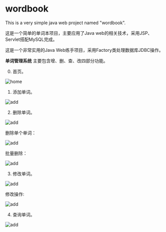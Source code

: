 # wordbook
This is a very simple java web project named "wordbook". 

这是一个简单的单词本项目，主要应用了Java web的相关技术，采用JSP、Servlet搭配MySQL完成。

这是一个非常实用的Java Web练手项目，采用Factory类处理数据库JDBC操作。

**单词管理系统** 主要包含增、删、查、改四部分功能。


0. 首页。

![home](https://github.com/RaySunWHUT/wordbook/blob/master/assets/home.png)

1. 添加单词。

![add](https://github.com/RaySunWHUT/wordbook/blob/master/assets/add.png)

2. 删除单词。

![add](https://github.com/RaySunWHUT/wordbook/blob/master/assets/delete.png)

删除单个单词：

![add](https://github.com/RaySunWHUT/wordbook/blob/master/assets/delete1.png)

批量删除：

![add](https://github.com/RaySunWHUT/wordbook/blob/master/assets/delete_many.png)

3. 修改单词。

![add](https://github.com/RaySunWHUT/wordbook/blob/master/assets/update.png)


修改操作:

![add](https://github.com/RaySunWHUT/wordbook/blob/master/assets/update.png)

4. 查询单词。

![add](https://github.com/RaySunWHUT/wordbook/blob/master/assets/search.png)

